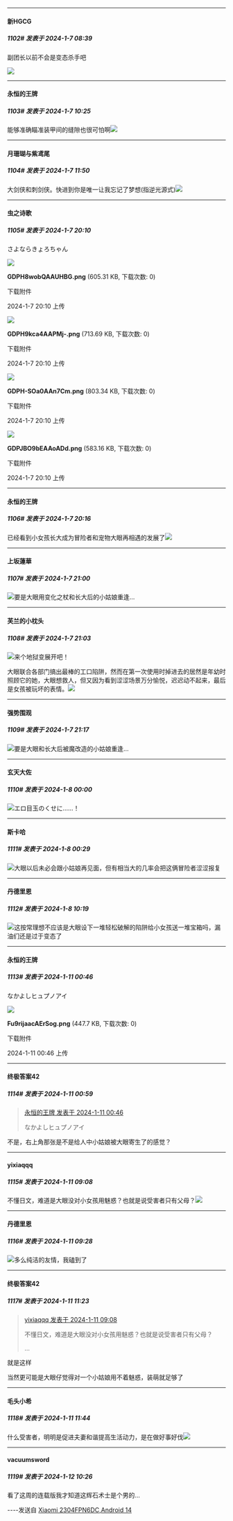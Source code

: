 
*****

####  新HGCG  
##### 1102#       发表于 2024-1-7 08:39

副团长以前不会是变态杀手吧

<img src="https://p.sda1.dev/15/3f1ae5bfb576bf72ef8d7566130cc5b9/GDKQtI2aUAAbRk6.jpg" referrerpolicy="no-referrer">


*****

####  永恒的王牌  
##### 1103#       发表于 2024-1-7 10:25

能够准确瞄准装甲间的缝隙也很可怕啊<img src="https://static.saraba1st.com/image/smiley/face2017/066.png" referrerpolicy="no-referrer">


*****

####  月珊瑚与紫鸢尾  
##### 1104#       发表于 2024-1-7 11:50

大剑侠和刺剑侠。快进到你是唯一让我忘记了梦想(指逆光源式)<img src="https://static.saraba1st.com/image/smiley/face2017/067.png" referrerpolicy="no-referrer">


*****

####  虫之诗歌  
##### 1105#       发表于 2024-1-7 20:10

さよならきょろちゃん

<img src="https://img.saraba1st.com/forum/202401/07/201004mix3v1lhi5xqv3oq.png" referrerpolicy="no-referrer">

<strong>GDPH8wobQAAUHBG.png</strong> (605.31 KB, 下载次数: 0)

下载附件

2024-1-7 20:10 上传

<img src="https://img.saraba1st.com/forum/202401/07/201004ocnoi3w8cnbwf5fo.png" referrerpolicy="no-referrer">

<strong>GDPH9kca4AAPMj-.png</strong> (713.69 KB, 下载次数: 0)

下载附件

2024-1-7 20:10 上传

<img src="https://img.saraba1st.com/forum/202401/07/201005fw97mhemdgeu91fq.png" referrerpolicy="no-referrer">

<strong>GDPH-SOa0AAn7Cm.png</strong> (803.34 KB, 下载次数: 0)

下载附件

2024-1-7 20:10 上传

<img src="https://img.saraba1st.com/forum/202401/07/201005db7vx1xiqwdwi0q0.png" referrerpolicy="no-referrer">

<strong>GDPJBO9bEAAoADd.png</strong> (583.16 KB, 下载次数: 0)

下载附件

2024-1-7 20:10 上传


*****

####  永恒的王牌  
##### 1106#       发表于 2024-1-7 20:16

已经看到小女孩长大成为冒险者和宠物大眼再相遇的发展了<img src="https://static.saraba1st.com/image/smiley/face2017/067.png" referrerpolicy="no-referrer">


*****

####  上坂蓮華  
##### 1107#       发表于 2024-1-7 21:00

<img src="https://static.saraba1st.com/image/smiley/face2017/067.png" referrerpolicy="no-referrer">要是大眼用变化之杖和长大后的小姑娘重逢…


*****

####  芙兰的小枕头  
##### 1108#       发表于 2024-1-7 21:03

<img src="https://static.saraba1st.com/image/smiley/face2017/037.png" referrerpolicy="no-referrer">来个地狱变展开吧！

大眼联合各部门搞出最棒的工口陷阱，然而在第一次使用时掉进去的居然是年幼时照顾它的她，大眼想救人，但又因为看到涩涩场景万分愉悦，迟迟动不起来，最后是女孩被玩坏的表情。<img src="https://static.saraba1st.com/image/smiley/face2017/125.png" referrerpolicy="no-referrer">


*****

####  强势围观  
##### 1109#       发表于 2024-1-7 21:17

<img src="https://static.saraba1st.com/image/smiley/face2017/067.png" referrerpolicy="no-referrer">要是大眼和长大后被魔改造的小姑娘重逢…


*****

####  玄天大佐  
##### 1110#       发表于 2024-1-8 00:00

<img src="https://static.saraba1st.com/image/smiley/face2017/138.png" referrerpolicy="no-referrer">エロ目玉のくせに……！


*****

####  斯卡哈  
##### 1111#       发表于 2024-1-8 00:29

<img src="https://static.saraba1st.com/image/smiley/face2017/037.png" referrerpolicy="no-referrer">大眼以后未必会跟小姑娘再见面，但有相当大的几率会把这俩冒险者涩涩报复


*****

####  丹德里恩  
##### 1112#       发表于 2024-1-8 10:19

<img src="https://static.saraba1st.com/image/smiley/face2017/067.png" referrerpolicy="no-referrer">这按常理想不应该是大眼设下一堆轻松破解的陷阱给小女孩送一堆宝箱吗，漏油们还是过于变态了


*****

####  永恒的王牌  
##### 1113#       发表于 2024-1-11 00:46

なかよしヒュプノアイ

<img src="https://img.saraba1st.com/forum/202401/11/004612w5dmbdmnrxbmkkdd.png" referrerpolicy="no-referrer">

<strong>Fu9rijaacAErSog.png</strong> (447.7 KB, 下载次数: 0)

下载附件

2024-1-11 00:46 上传


*****

####  终极答案42  
##### 1114#       发表于 2024-1-11 00:59

<blockquote><a href="httphttps://bbs.saraba1st.com/2b/forum.php?mod=redirect&amp;goto=findpost&amp;pid=63609812&amp;ptid=2052401" target="_blank">永恒的王牌 发表于 2024-1-11 00:46</a>

なかよしヒュプノアイ</blockquote>
不是，右上角那张是不是给人中小姑娘被大眼寄生了的感觉？


*****

####  yixiaqqq  
##### 1115#       发表于 2024-1-11 09:08

不懂日文，难道是大眼没对小女孩用魅惑？也就是说受害者只有父母？<img src="https://static.saraba1st.com/image/smiley/face2017/048.png" referrerpolicy="no-referrer">


*****

####  丹德里恩  
##### 1116#       发表于 2024-1-11 09:28

<img src="https://static.saraba1st.com/image/smiley/face2017/055.png" referrerpolicy="no-referrer">多么纯洁的友情，我磕到了


*****

####  终极答案42  
##### 1117#       发表于 2024-1-11 11:23

<blockquote><a href="httphttps://bbs.saraba1st.com/2b/forum.php?mod=redirect&amp;goto=findpost&amp;pid=63611134&amp;ptid=2052401" target="_blank">yixiaqqq 发表于 2024-1-11 09:08</a>

不懂日文，难道是大眼没对小女孩用魅惑？也就是说受害者只有父母？

 ...</blockquote>
就是这样

当然更可能是大眼仔觉得对一个小姑娘用不着魅惑，装萌就足够了


*****

####  毛头小希  
##### 1118#       发表于 2024-1-11 11:44

什么受害者，明明是促进夫妻和谐提高生活动力，是在做好事好伐<img src="https://static.saraba1st.com/image/smiley/face2017/048.png" referrerpolicy="no-referrer">


*****

####  vacuumsword  
##### 1119#       发表于 2024-1-12 10:26

看了这周的连载版我才知道这辉石术士是个男的…

----发送自 [Xiaomi 2304FPN6DC,Android 14](http://stage1.5j4m.com/?1.37)


